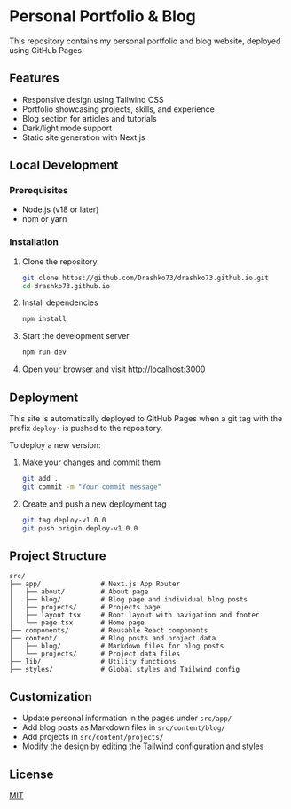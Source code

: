 # Personal Portfolio & Blog

This repository contains my personal portfolio and blog website, deployed using GitHub Pages.

## Features

- Responsive design using Tailwind CSS
- Portfolio showcasing projects, skills, and experience
- Blog section for articles and tutorials
- Dark/light mode support
- Static site generation with Next.js

## Local Development

### Prerequisites

- Node.js (v18 or later)
- npm or yarn

### Installation

1. Clone the repository
   ```bash
   git clone https://github.com/Drashko73/drashko73.github.io.git
   cd drashko73.github.io
   ```

2. Install dependencies
   ```bash
   npm install
   ```

3. Start the development server
   ```bash
   npm run dev
   ```

4. Open your browser and visit [http://localhost:3000](http://localhost:3000)

## Deployment

This site is automatically deployed to GitHub Pages when a git tag with the prefix `deploy-` is pushed to the repository.

To deploy a new version:

1. Make your changes and commit them
   ```bash
   git add .
   git commit -m "Your commit message"
   ```

2. Create and push a new deployment tag
   ```bash
   git tag deploy-v1.0.0
   git push origin deploy-v1.0.0
   ```

## Project Structure

```
src/
├── app/               # Next.js App Router
│   ├── about/         # About page
│   ├── blog/          # Blog page and individual blog posts
│   ├── projects/      # Projects page
│   ├── layout.tsx     # Root layout with navigation and footer
│   └── page.tsx       # Home page
├── components/        # Reusable React components
├── content/           # Blog posts and project data
│   ├── blog/          # Markdown files for blog posts
│   └── projects/      # Project data files
├── lib/               # Utility functions
├── styles/            # Global styles and Tailwind config
```

## Customization

- Update personal information in the pages under `src/app/`
- Add blog posts as Markdown files in `src/content/blog/`
- Add projects in `src/content/projects/`
- Modify the design by editing the Tailwind configuration and styles

## License

[MIT](LICENSE)
